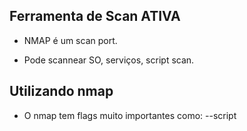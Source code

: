 ## Ferramenta de Scan ATIVA

   - NMAP é um scan port. 

   - Pode scannear SO, serviços, script scan.


## Utilizando nmap

   - O nmap tem flags muito importantes como: --script <script>, utilizada para usar um script específico no nmap, podendo ser http brute force, http-date. Esses scripts podem ser encontrados em https://nmap.org/nsedoc/

   - -oN <nome_arquivo> usado para armazenar o resultado do scanning em um arquivo

   - -sO tenta detectar o SO da máquina que está sendo scanneada. 
